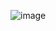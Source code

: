 ![image](https://user-images.githubusercontent.com/72289126/161433127-4778b872-4082-42c0-bcce-2751b51df729.png)
